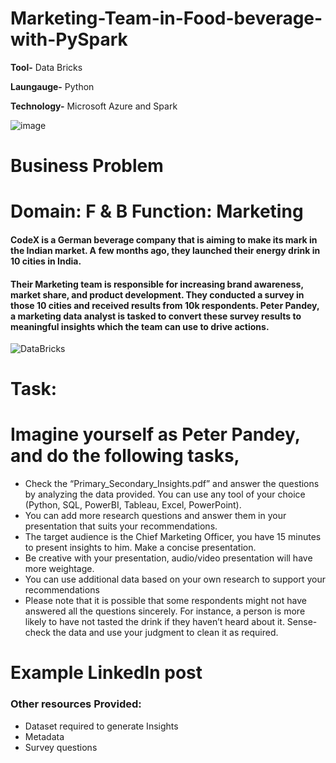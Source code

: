 # Marketing-Team-in-Food-beverage-with-PySpark

**Tool-** Data Bricks

**Laungauge-** Python

**Technology-** Microsoft Azure and Spark

![image](https://github.com/Akashpandey1507/Marketing-Team-in-Food-beverage-with-PySpark/assets/124170332/90960fcf-ed2f-49ce-bf71-73383ce3a908)


# **Business Problem** 
# **Domain:** F & B   **Function:** Marketing  

#### CodeX is a German beverage company that is aiming to make its mark in the Indian market. A few months ago, they launched their energy drink in 10 cities in India.

#### Their Marketing team is responsible for increasing brand awareness, market share, and product development. They conducted a survey in those 10 cities and received results from 10k respondents. Peter Pandey, a marketing data analyst is tasked to convert these survey results to meaningful insights which the team can use to drive actions.

![DataBricks](https://github.com/Akashpandey1507/Marketing-Team-in-Food-beverage-with-PySpark/assets/124170332/7e33715d-ebe6-4df9-bba0-bb06d457bb77)

# **Task:**

# **Imagine yourself as Peter Pandey, and do the following tasks,**
* Check the “Primary_Secondary_Insights.pdf” and answer the questions by analyzing the data provided. You can use any tool of your choice (Python, SQL, PowerBI, Tableau, Excel, PowerPoint).
* You can add more research questions and answer them in your presentation that suits your recommendations.
* The target audience is the Chief Marketing Officer, you have 15 minutes to present insights to him. Make a concise presentation.
* Be creative with your presentation, audio/video presentation will have more weightage.
* You can use additional data based on your own research to support your recommendations
* Please note that it is possible that some respondents might not have answered all the questions sincerely. For instance, a person is more likely to have not tasted the drink if they haven’t heard about it. Sense-check the data and use your judgment to clean it as required.

# **Example LinkedIn post**

### Other resources Provided:
* Dataset required to generate Insights
* Metadata
* Survey questions
